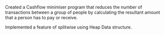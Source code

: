 Created a Cashflow minimiser program that reduces the number of transactions between a group of people by calculating the resultant amount that a person has to pay or receive.

Implemented a feature of splitwise using Heap Data structure.
